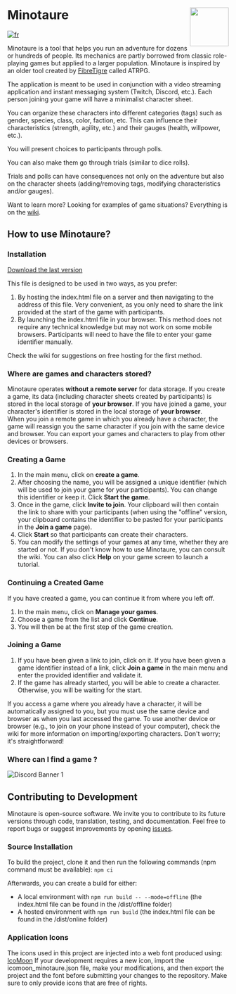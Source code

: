 <h1>
 <img style="float:right" src="https://github.com/uurshin/minotaure/blob/main/src/assets/images/minotaure_logo.svg" width="88">
 <span>Minotaure</span>
</h1>

[![fr](https://img.shields.io/badge/lang-fr-red.svg)](https://github.com/uurshin/minotaure/blob/main/README.md)
 
Minotaure is a tool that helps you run an adventure for dozens or hundreds of people. Its mechanics are partly borrowed from classic role-playing games but applied to a larger population. Minotaure is inspired by an older tool created by [FibreTigre](https://www.fibretigre.com/) called ATRPG.

The application is meant to be used in conjunction with a video streaming application and instant messaging system (Twitch, Discord, etc.). Each person joining your game will have a minimalist character sheet.

You can organize these characters into different categories (tags) such as gender, species, class, color, faction, etc. This can influence their characteristics (strength, agility, etc.) and their gauges (health, willpower, etc.).

You will present choices to participants through polls.

You can also make them go through trials (similar to dice rolls).

Trials and polls can have consequences not only on the adventure but also on the character sheets (adding/removing tags, modifying characteristics and/or gauges).

Want to learn more? Looking for examples of game situations? Everything is on the [wiki](https://github.com/uurshin/minotaure/wiki).

## How to use Minotaure?

### Installation


[Download the last version](https://github.com/uurshin/minotaure/releases/latest/download/index.html)

This file is designed to be used in two ways, as you prefer:

1. By hosting the index.html file on a server and then navigating to the address of this file. Very convenient, as you only need to share the link provided at the start of the game with participants.
2. By launching the index.html file in your browser. This method does not require any technical knowledge but may not work on some mobile browsers. Participants will need to have the file to enter your game identifier manually.
   
Check the wiki for suggestions on free hosting for the first method.

### Where are games and characters stored?
Minotaure operates **without a remote server** for data storage. 
If you create a game, its data (including character sheets created by participants) is stored in the local storage of **your browser**. 
If you have joined a game, your character's identifier is stored in the local storage of **your browser**.  
When you join a remote game in which you already have a character, the game will reassign you the same character if you join with the same device and browser.
You can export your games and characters to play from other devices or browsers.

### Creating a Game

1. In the main menu, click on **create a game**.
2. After choosing the name, you will be assigned a unique identifier (which will be used to join your game for your participants). You can change this identifier or keep it. Click **Start the game**.
3. Once in the game, click **Invite to join**. Your clipboard will then contain the link to share with your participants (when using the "offline" version, your clipboard contains the identifier to be pasted for your participants in the **Join a game** page).
4. Click **Start** so that participants can create their characters.
5. You can modify the settings of your games at any time, whether they are started or not. If you don't know how to use Minotaure, you can consult the wiki. You can also click **Help** on your game screen to launch a tutorial.
  
### Continuing a Created Game
If you have created a game, you can continue it from where you left off. 
1. In the main menu, click on **Manage your games**.
2. Choose a game from the list and click **Continue**.
3. You will then be at the first step of the game creation.

### Joining a Game
1. If you have been given a link to join, click on it. If you have been given a game identifier instead of a link, click **Join a game** in the main menu and enter the provided identifier and validate it.
2. If the game has already started, you will be able to create a character. Otherwise, you will be waiting for the start.

If you access a game where you already have a character, it will be automatically assigned to you, but you must use the same device and browser as when you last accessed the game. To use another device or browser (e.g., to join on your phone instead of your computer), check the wiki for more information on importing/exporting characters. Don't worry; it's straightforward!

### Where can I find a game ?
![Discord Banner 1](https://discordapp.com/api/guilds/828320530444451880/widget.png?style=banner2)
   
## Contributing to Development

Minotaure is open-source software. We invite you to contribute to its future versions through code, translation, testing, and documentation.
Feel free to report bugs or suggest improvements by opening [issues](https://github.com/uurshin/minotaure/issues).

### Source Installation
To build the project, clone it and then run the following commands (npm command must be available):
 `npm ci`

Afterwards, you can create a build for either:
- A local environment with `npm run build -- --mode=offline` (the index.html file can be found in the /dist/offline folder)
- A hosted environment with `npm run build` (the index.html file can be found in the /dist/online folder)

### Application Icons
The icons used in this project are injected into a web font produced using: [IcoMoon](https://icomoon.io/#faq)
If your development requires a new icon, import the icomoon_minotaure.json file, make your modifications, and then export the project and the font before submitting your changes to the repository. Make sure to only provide icons that are free of rights.
